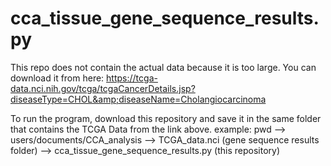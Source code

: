 # cca_tissue_gene_sequence_results.py
This repo does not contain the actual data because it is too large.
You can download it from here: https://tcga-data.nci.nih.gov/tcga/tcgaCancerDetails.jsp?diseaseType=CHOL&amp;diseaseName=Cholangiocarcinoma

To run the program, download this repository and save it in the same folder that contains the TCGA Data from the link above.
example: pwd --> users/documents/CCA_analysis
                  --> TCGA_data.nci (gene sequence results folder)
                  --> cca_tissue_gene_sequence_results.py (this repository)
                  
